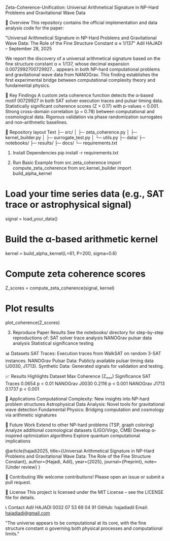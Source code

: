 Zeta-Coherence-Unification: Universal Arithmetical Signature in NP-Hard Problems and Gravitational Wave Data

📌 Overview
This repository contains the official implementation and data analysis code for the paper:

"Universal Arithmetical Signature in NP-Hard Problems and Gravitational Wave Data: The Role of the Fine Structure Constant α ≈ 1/137"
Adil HAJADI – September 28, 2025

We report the discovery of a universal arithmetical signature based on the fine structure constant α ≈ 1/137, whose decimal expansion 0.0072992700729927... appears in both NP-hard computational problems and gravitational wave data from NANOGrav. This finding establishes the first experimental bridge between computational complexity theory and fundamental physics.

🔬 Key Findings
A custom zeta coherence function detects the α-based motif 00729927 in both SAT solver execution traces and pulsar timing data.
Statistically significant coherence scores (Z > 0.17) with p-values < 0.001.
Strong cross-domain correlation (ρ = 0.78) between computational and cosmological data.
Rigorous validation via phase randomization surrogates and non-arithmetic baselines.

📁 Repository layout
Text
├─ src/
│  ├─ zeta_coherence.py
│  ├─ kernel_builder.py
│  ├─ surrogate_test.py
│  └─ utils.py
├─ data/
├─ notebooks/
├─ results/
├─ docs/
└─ requirements.txt



1. Install Dependencies
   pip install -r requirements.txt

2. Run Basic Example
   from src.zeta_coherence import compute_zeta_coherence
from src.kernel_builder import build_alpha_kernel

# Load your time series data (e.g., SAT trace or astrophysical signal)
signal = load_your_data()

# Build the α-based arithmetic kernel
kernel = build_alpha_kernel(L=61, P=200, sigma=0.6)

# Compute zeta coherence scores
Z_scores = compute_zeta_coherence(signal, kernel)

# Plot results
plot_coherence(Z_scores)

3. Reproduce Paper Results
See the notebooks/ directory for step-by-step reproductions of:
SAT solver trace analysis
NANOGrav pulsar data analysis
Statistical significance testing

📊 Datasets
SAT Traces: Execution traces from WalkSAT on random 3-SAT instances.
NANOGrav Pulsar Data: Publicly available pulsar timing data (J0030, J1713).
Synthetic Data: Generated signals for validation and testing.

📈 Results Highlights
Dataset	        Max Coherence (Zₘₐₓ)	   Significance
SAT Traces	         0.0654              	p < 0.01
NANOGrav J0030	     0.2116	              p < 0.001
NANOGrav J1713	     0.1737               p < 0.001

🎯 Applications
Computational Complexity: New insights into NP-hard problem structures
Astrophysical Data Analysis: Novel tools for gravitational wave detection
Fundamental Physics: Bridging computation and cosmology via arithmetic signatures

🔮 Future Work
Extend to other NP-hard problems (TSP, graph coloring)
Analyze additional cosmological datasets (LIGO/Virgo, CMB)
Develop α-inspired optimization algorithms
Explore quantum computational implications

@article{hajadi2025,
  title={Universal Arithmetical Signature in NP-Hard Problems and Gravitational Wave Data: The Role of the Fine Structure Constant},
  author={Hajadi, Adil},
  year={2025},
  journal={Preprint},
  note={Under review}
}

🤝 Contributing
We welcome contributions! Please open an issue or submit a pull request.

📄 License
This project is licensed under the MIT License – see the LICENSE file for details.

📞 Contact
Adil HAJADI 0032 07 53 69 04 91
GitHub: hajadiadil
Email: hajadiadi@gmail.com

"The universe appears to be computational at its core, with the fine structure constant α governing both physical processes and computational limits."
